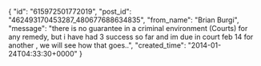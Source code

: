  {
   "id": "615972501772019",
   "post_id": "462493170453287_480677688634835",
   "from_name": "Brian Burgi",
   "message": "there is no guarantee in a criminal environment (Courts) for any remedy, but i have had 3 success so far and im due in court feb 14 for another , we will see how that goes..",
   "created_time": "2014-01-24T04:33:30+0000"
 }
